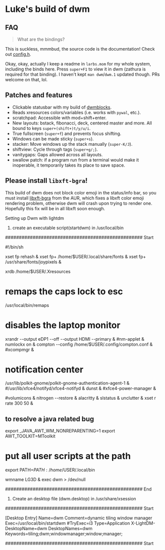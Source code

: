 # Luke's build of dwm

## FAQ

> What are the bindings?

This is suckless, mmmbud, the source code is the documentation! Check out [config.h](config.h).

Okay, okay, actually I keep a readme in `larbs.mom` for my whole system, including the binds here.
Press `super+F1` to view it in dwm (zathura is required for that binding).
I haven't kept `man dwm`/`dwm.1` updated though. PRs welcome on that, lol.

## Patches and features

- Clickable statusbar with my build of [dwmblocks](https://github.com/lukesmithxyz/dwmblocks).
- Reads xresources colors/variables (i.e. works with `pywal`, etc.).
- scratchpad: Accessible with mod+shift+enter.
- New layouts: bstack, fibonacci, deck, centered master and more. All bound to keys `super+(shift+)t/y/u/i`.
- True fullscreen (`super+f`) and prevents focus shifting.
- Windows can be made sticky (`super+s`).
- stacker: Move windows up the stack manually (`super-K/J`).
- shiftview: Cycle through tags (`super+g/;`).
- vanitygaps: Gaps allowed across all layouts.
- swallow patch: if a program run from a terminal would make it inoperable, it temporarily takes its place to save space.

## Please install `libxft-bgra`!

This build of dwm does not block color emoji in the status/info bar, so you must install [libxft-bgra](https://aur.archlinux.org/packages/libxft-bgra/) from the AUR, which fixes a libxft color emoji rendering problem, otherwise dwm will crash upon trying to render one. Hopefully this fix will be in all libxft soon enough.

Setting up Dwm with lightdm

1. create an executable script(startdwm) in /usr/local/bin

################################################## Start

#!/bin/sh

xset fp rehash &
xset fp+ /home/$USER/.local/share/fonts &
xset fp+ /usr/share/fonts/joypixels &

xrdb /home/$USER/.Xresources

# remaps the caps lock to esc
/usr/local/bin/remaps

# disables the laptop monitor
xrandr --output eDP1 --off --output HDMI --primary &
#nm-applet &
numlockx on &
compton --config /home/$USER/.config/compton.conf &
#xcompmgr &

# notification center
/usr/lib/polkit-gnome/polkit-gnome-authentication-agent-1 &
#/usr/lib/xfce4/notifyd/xfce4-notifyd &
dunst &
#xfce4-power-manager &

#volumicons &
nitrogen --restore &
alacritty &
slstatus &
unclutter &
xset r rate 300 50 &

## to resolve a java related bug
export _JAVA_AWT_WM_NONREPARENTING=1
export AWT_TOOLKIT=MToolkit
# put all user scripts at the path
export PATH=$PATH:/home/$USER/.local/bin

wmname LG3D &
exec dwm > /dev/null

################################################## End

1. Create an desktop file (dwm.desktop) in /usr/share/xsession

################################################## Start

[Desktop Entry]
Name=dwm
Comment=dynamic tiling window manager
Exec=/usr/local/bin/startdwm
#TryExec=i3
Type=Application
X-LightDM-DesktopName=dwm
DesktopNames=dwm
Keywords=tiling;dwm;windowmanager;window;manager;

################################################## Start
